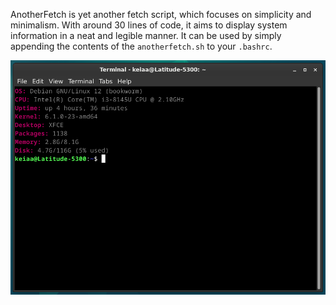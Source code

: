 AnotherFetch is yet another fetch script, which focuses on simplicity and minimalism. With around 30 lines of code, it aims to display system information in a neat and legible manner. It can be used by simply appending the contents of the `anotherfetch.sh` to your `.bashrc`.

![screenshot](anotherfetch.png)
